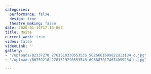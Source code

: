 ```yaml
---
categories:
  performance: false
  design: true
  theatre_making: false
date: 2020-01-14T17:19:06Z
title: Maite
current_work: true
video: false
videoLink: ''
gallery:
- "/uploads/82337278_2761519330553536_5026661699822813184_o.jpg"
- "/uploads/80759218_2761519290553540_6938870174674059264_o.jpg"

---
```

